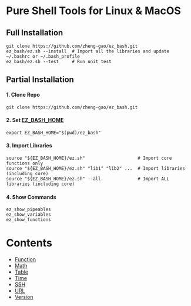 # Pure Shell Tools for Linux & MacOS
## Full Installation
```shell
git clone https://github.com/zheng-gao/ez_bash.git
ez_bash/ez.sh --install  # Import all the libraries and update ~/.bashrc or ~/.bash_profile
ez_bash/ez.sh --test     # Run unit test
```
## Partial Installation
#### 1. Clone Repo
```shell
git clone https://github.com/zheng-gao/ez_bash.git
````
#### 2. Set [__EZ_BASH_HOME__](https://github.com/zheng-gao/ez_bash/blob/master/ez.sh#L10)
```shell
export EZ_BASH_HOME="$(pwd)/ez_bash"
```
#### 3. Import Libraries
```shell
source "${EZ_BASH_HOME}/ez.sh"                    # Import core functions only
source "${EZ_BASH_HOME}/ez.sh" "lib1" "lib2" ...  # Import libraries (including core)
source "${EZ_BASH_HOME}/ez.sh" --all              # Import ALL libraries (including core)
```
#### 4. Show Commands
```shell
ez_show_pipeables
ez_show_variables
ez_show_functions
```
# Contents
* [Function](docs/function.md)
* [Math](docs/math.md)
* [Table](docs/table.md)
* [Time](docs/time.md)
* [SSH](docs/ssh.md)
* [URL](docs/url.md)
* [Version](docs/version.md)

